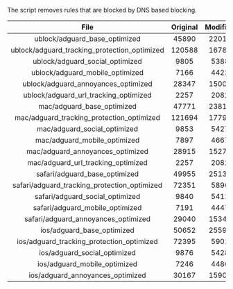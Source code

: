 The script removes rules that are blocked by DNS based blocking.


| File | Original | Modified |
|:----:|:-----:|:-----:|
| ublock/adguard_base_optimized | 45890 | 22017 |
| ublock/adguard_tracking_protection_optimized | 120588 | 16785 |
| ublock/adguard_social_optimized | 9805 | 5388 |
| ublock/adguard_mobile_optimized | 7166 | 4422 |
| ublock/adguard_annoyances_optimized | 28347 | 15000 |
| ublock/adguard_url_tracking_optimized | 2257 | 2082 |
| mac/adguard_base_optimized | 47771 | 23817 |
| mac/adguard_tracking_protection_optimized | 121694 | 17794 |
| mac/adguard_social_optimized | 9853 | 5427 |
| mac/adguard_mobile_optimized | 7897 | 4667 |
| mac/adguard_annoyances_optimized | 28915 | 15271 |
| mac/adguard_url_tracking_optimized | 2257 | 2082 |
| safari/adguard_base_optimized | 49955 | 25133 |
| safari/adguard_tracking_protection_optimized | 72351 | 5896 |
| safari/adguard_social_optimized | 9840 | 5411 |
| safari/adguard_mobile_optimized | 7191 | 4447 |
| safari/adguard_annoyances_optimized | 29040 | 15345 |
| ios/adguard_base_optimized | 50652 | 25598 |
| ios/adguard_tracking_protection_optimized | 72395 | 5901 |
| ios/adguard_social_optimized | 9876 | 5428 |
| ios/adguard_mobile_optimized | 7246 | 4486 |
| ios/adguard_annoyances_optimized | 30167 | 15904 |